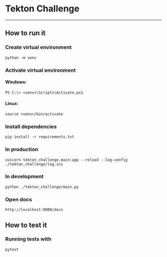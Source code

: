 # Tekton Challenge

---

## How to run it

### Create virtual environment

    python -m venv

### Activate virtual environment

#### Windows:

    PS C:\> <venv>\Scripts\Activate.ps1

#### Linux:

    source <venv>/bin/activate

### Install dependencies

    pip install -r requirements.txt

### In production

    uvicorn tekton_challenge.main:app --reload --log-config ./tekton_challenge/log.ini

### In development

    python ./tekton_challenge/main.py

### Open docs

    http://localhost:8000/docs

## How to test it

### Running tests with

    pytest
